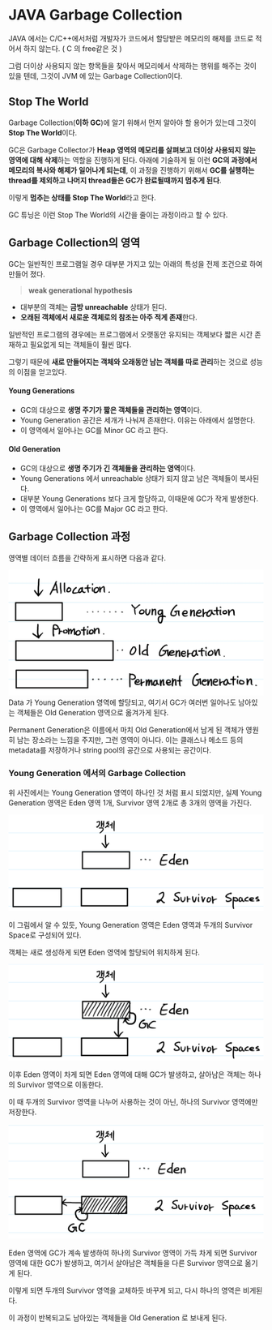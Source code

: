 # JAVA Garbage Collection

JAVA 에서는 C/C++에서처럼 개발자가 코드에서 할당받은 메모리의 해제를 코드로 적어서 하지 않는다. ( C 의 free같은 것 )

그럼 더이상 사용되지 않는 항목들을 찾아서 메모리에서 삭제하는 행위를 해주는 것이 있을 텐데, 그것이 JVM 에 있는 Garbage Collection이다.

## Stop The World

Garbage Collection(**이하 GC**)에 알기 위해서 먼저 알아야 할 용어가 있는데 그것이 **Stop The World**이다.

GC은 Garbage Collector가 **Heap 영역의 메모리를 살펴보고 더이상 사용되지 않는 영역에 대해 삭제**하는 역할을 진행하게 된다. 아래에 기술하게 될 이런 **GC의 과정에서 메모리의 복사와 해제가 일어나게 되는데**, 이 과정을 진행하기 위해서 **GC를 실행하는 thread를 제외하고 나머지 thread들은 GC가 완료될때까지 멈추게 된다**.

이렇게 **멈추는 상태를 Stop The World**라고 한다.

GC 튜닝은 이런 Stop The World의 시간을 줄이는 과정이라고 할 수 있다.

## Garbage Collection의 영역

GC는 일반적인 프로그램일 경우 대부분 가지고 있는 아래의 특성을 전제 조건으로 하여 만들어 졌다.

> **weak generational hypothesis**

* 대부분의 객체는 **금방 unreachable** 상태가 된다.
* **오래된 객체에서 새로운 객체로의 참조는 아주 적게 존재**한다.

일반적인 프로그램의 경우에는 프로그램에서 오랫동안 유지되는 객체보다 짧은 시간 존재하고 필요없게 되는 객체들이 훨씬 많다.

그렇기 때문에 **새로 만들어지는 객체와 오래동안 남는 객체를 따로 관리**하는 것으로 성능의 이점을 얻고있다.

#### Young Generations

* GC의 대상으로 **생명 주기가 짧은 객체들을 관리하는 영역**이다.
* Young Generation 공간은 세개가 나눠져 존재한다. 이유는 아래에서 설명한다.
* 이 영역에서 일어나는 GC를 Minor GC 라고 한다.

#### Old Generation

* GC의 대상으로 **생명 주기가 긴 객체들을 관리하는 영역**이다.
* Young Generations 에서 unreachable 상태가 되지 않고 남은 객체들이 복사된다.
* 대부분 Young Generations 보다 크게 할당하고, 이때문에 GC가 작게 발생한다.
* 이 영역에서 일어나는 GC를 Major GC 라고 한다.

## Garbage Collection 과정

영역별 데이터 흐름을 간략하게 표시하면 다음과 같다.

![GC_Process](./image/GC_Process.jpg)Data 가 Young Generation 영역에 할당되고, 여기서 GC가 여러번 일어나도 남아있는 객체들은 Old Generation 영역으로 옮겨가게 된다.

Permanent Generation은 이름에서 마치 Old Generation에서 남게 된 객체가 영원히 남는 장소라는 느낌을 주지만, 그런 영역이 아니다. 이는 클래스나 메소드 등의 metadata를 저장하거나 string pool의 공간으로 사용되는 공간이다.

### Young Generation 에서의 Garbage Collection

위 사진에서는 Young Generation 영역이 하나인 것 처럼 표시 되었지만, 실제 Young Generation 영역은 Eden 영역 1개, Survivor 영역 2개로 총 3개의 영역을 가진다.

![process1](./image/young_gc1.png)

이 그림에서 알 수 있듯, Young Generation 영역은 Eden 영역과 두개의 Survivor Space로 구성되어 있다.

객체는 새로 생성하게 되면 Eden 영역에 할당되어 위치하게 된다.

![process2](./image/young_gc2.png)

이후 Eden 영역이 차게 되면 Eden 영역에 대해 GC가 발생하고, 살아남은 객체는 하나의 Survivor 영역으로 이동한다.

이 때 두개의 Survivor 영역을 나누어 사용하는 것이 아닌, 하나의 Survivor 영역에만 저장한다.

![process3](./image/young_gc3.jpg)

Eden 영역에 GC가 계속 발생하여 하나의 Survivor 영역이 가득 차게 되면 Survivor 영역에 대한 GC가 발생하고, 여기서 살아남은 객체들을 다른 Survivor 영역으로 옮기게 된다. 

이렇게 되면 두개의 Survivor 영역을 교체하듯 바꾸게 되고, 다시 하나의 영역은 비게된다.

이 과정이 반복되고도 남아있는 객체들을 Old Generation 로 보내게 된다.